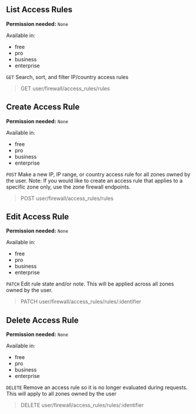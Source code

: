 ## List Access Rules

**Permission needed:** `None`

Available in:

* free
* pro
* business
* enterprise

`GET` Search, sort, and filter IP/country access rules

> GET user/firewall/access_rules/rules


## Create Access Rule

**Permission needed:** `None`

Available in:

* free
* pro
* business
* enterprise

`POST` Make a new IP, IP range, or country access rule for all zones owned by the user. Note: If you would like to create an access rule that applies to a specific zone only, use the zone firewall endpoints.

> POST user/firewall/access_rules/rules


## Edit Access Rule

**Permission needed:** `None`

Available in:

* free
* pro
* business
* enterprise

`PATCH` Edit rule state and/or note. This will be applied across all zones owned by the user.

> PATCH user/firewall/access_rules/rules/:identifier


## Delete Access Rule

**Permission needed:** `None`

Available in:

* free
* pro
* business
* enterprise

`DELETE` Remove an access rule so it is no longer evaluated during requests. This will apply to all zones owned by the user

> DELETE user/firewall/access_rules/rules/:identifier
